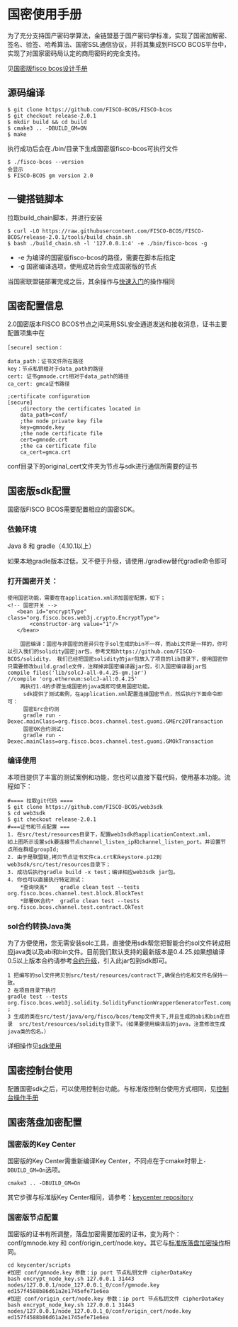 # 国密使用手册

为了充分支持国产密码学算法，金链盟基于国产密码学标准，实现了国密加解密、签名、验签、哈希算法、国密SSL通信协议，并将其集成到FISCO BCOS平台中，实现了对国家密码局认定的商用密码的完全支持。

见[国密版fisco bcos设计手册](../design/features/guomi.md)

## 源码编译

```
$ git clone https://github.com/FISCO-BCOS/FISCO-bcos
$ git checkout release-2.0.1
$ mkdir build && cd build
$ cmake3 .. -DBUILD_GM=ON
$ make
```
执行成功后会在./bin/目录下生成国密版fisco-bcos可执行文件
```
$ ./fisco-bcos --version
会显示
$ FISCO-BCOS gm version 2.0
```

## 一键搭链脚本

拉取build_chain脚本，并进行安装
```
$ curl -LO https://raw.githubusercontent.com/FISCO-BCOS/FISCO-BCOS/release-2.0.1/tools/build_chain.sh
$ bash ./build_chain.sh -l '127.0.0.1:4' -e ./bin/fisco-bcos -g
```

* -e 为编译的国密版fisco-bcos的路径，需要在脚本后指定
* -g 国密编译选项，使用成功后会生成国密版的节点

当国密联盟链部署完成之后，其余操作与[快速入门](./hello_world.md)的操作相同

## 国密配置信息

2.0国密版本FISCO BCOS节点之间采用SSL安全通道发送和接收消息，证书主要配置项集中在

```shell
[secure] section：

data_path：证书文件所在路径
key：节点私钥相对于data_path的路径
cert: 证书gmnode.crt相对于data_path的路径
ca_cert: gmca证书路径

;certificate configuration
[secure]
    ;directory the certificates located in
    data_path=conf/
    ;the node private key file
    key=gmnode.key
    ;the node certificate file
    cert=gmnode.crt
    ;the ca certificate file
    ca_cert=gmca.crt
```

conf目录下的original_cert文件夹为节点与sdk进行通信所需要的证书

## 国密版sdk配置

国密版FISCO BCOS需要配置相应的国密SDK。

### 依赖环境

Java 8 和 gradle（4.10.1以上）

如果本地gradle版本过低，又不便于升级，请使用./gradlew替代gradle命令即可

### 打开国密开关：

```shell
使用国密功能，需要在在application.xml添加国密配置，如下；
<!-- 国密开关 -->
​   <bean id="encryptType" class="org.fisco.bcos.web3j.crypto.EncryptType">
​       <constructor-arg value="1"/>
​   </bean>

​    国密编译：国密与非国密的差异只在于sol生成的bin不一样，而abi文件是一样的，你可以引入我们的solidity国密jar包，参考文档https://github.com/FISCO-BCOS/solidity， 我们已经把国密solidity的jar包放入了项目的lib目录下，使用国密你只需要修改build.gradle文件，注释掉非国密编译器jar包，引入国密编译器jar包
​compile files('lib/solcJ-all-0.4.25-gm.jar')
​//compile 'org.ethereum:solcJ-all:0.4.25'
​    再执行1.4的步骤生成国密的java类即可使用国密功能。
​     sdk提供了测试案例，在application.xml配置连接国密节点，然后执行下面命令即可：
​     国密Erc合约测
​     gradle run -Dexec.mainClass=org.fisco.bcos.channel.test.guomi.GMErc20Transaction
​     国密OK合约测试:
​     gradle run -Dexec.mainClass=org.fisco.bcos.channel.test.guomi.GMOkTransaction
```

### 编译使用

  本项目提供了丰富的测试案例和功能，您也可以直接下载代码，使用基本功能。流程如下：

```shell
#==== 拉取git代码 ====
$ git clone https://github.com/FISCO-BCOS/web3sdk
$ cd web3sdk
$ git checkout release-2.0.1
#===证书和节点配置 ===
1. 在src/test/resources目录下，配置web3sdk的applicationContext.xml，
如上图所示设置sdk要连接节点channel_listen_ip和channel_listen_port。并设置节点所在群组groupId;
2. 由于是联盟链,拷贝节点证书文件ca.crt和keystore.p12到web3sdk/src/test/resources目录下；
3. 成功后执行gradle build -x test；编译相应web3sdk jar包。
4. 你也可以直接执行特定测试：
    *查询块高*    gradle clean test --tests  org.fisco.bcos.channel.test.block.BlockTest
​    *部署OK合约*  gradle clean test --tests  org.fisco.bcos.channel.test.contract.OkTest
```

### sol合约转换Java类

为了方便使用，您无需安装solc工具，直接使用sdk帮您把智能合约sol文件转成相应java类以及abi和bin文件。目前我们默认支持的最新版本是0.4.25.如果想编译0.5以上版本合约请参考[合约升级](https://github.com/tbocek/solcJ)，引入此jar包到sdk即可。

```shell
1 把编写的sol文件拷贝到src/test/resources/contract下,确保合约名和文件名保持一致。
​2 在项目目录下执行
​gradle test --tests org.fisco.bcos.web3j.solidity.SolidityFunctionWrapperGeneratorTest.compileSolFilesToJavaTest ;
​3 生成的类在src/test/java/org/fisco/bcos/temp文件夹下,并且生成的abi和bin在目录  src/test/resources/solidity目录下。（如果要使用编译后的java，注意修改生成java类的包名。）
```

详细操作见[sdk使用](../api/sdk.html)

## 国密控制台使用

配置国密sdk之后，可以使用控制台功能。与标准版控制台使用方式相同，见[控制台操作手册](../manual/console.md)

## 国密落盘加密配置

### 国密版的Key Center

国密版的Key Center需重新编译Key Center，不同点在于cmake时带上``` -DBUILD_GM=On ```选项。

``` shell
cmake3 .. -DBUILD_GM=On
```

其它步骤与标准版Key Center相同，请参考：[keycenter repository](https://github.com/FISCO-BCOS/keycenter)

### 国密版节点配置

国密版的证书有所调整，落盘加密需要加密的证书，变为两个：conf/gmnode.key 和 conf/origin_cert/node.key。其它与[标准版落盘加密操作](./disk_encryption.md)相同。

``` shell
cd keycenter/scripts
#加密 conf/gmnode.key 参数：ip port 节点私钥文件 cipherDataKey
bash encrypt_node_key.sh 127.0.0.1 31443 nodes/127.0.0.1/node_127.0.0.1_0/conf/gmnode.key ed157f4588b86d61a2e1745efe71e6ea 
#加密 conf/origin_cert/node.key 参数：ip port 节点私钥文件 cipherDataKey
bash encrypt_node_key.sh 127.0.0.1 31443 nodes/127.0.0.1/node_127.0.0.1_0/conf/origin_cert/node.key ed157f4588b86d61a2e1745efe71e6ea 
```